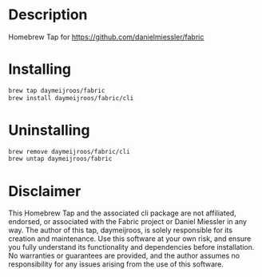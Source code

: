 # Description
Homebrew Tap for https://github.com/danielmiessler/fabric

# Installing
```bash
brew tap daymeijroos/fabric
brew install daymeijroos/fabric/cli
```

# Uninstalling
```bash
brew remove daymeijroos/fabric/cli
brew untap daymeijroos/fabric
```

# Disclaimer
This Homebrew Tap and the associated cli package are not affiliated, endorsed, or associated with the Fabric project or Daniel Miessler in any way. The author of this tap, daymeijroos, is solely responsible for its creation and maintenance. Use this software at your own risk, and ensure you fully understand its functionality and dependencies before installation. No warranties or guarantees are provided, and the author assumes no responsibility for any issues arising from the use of this software.